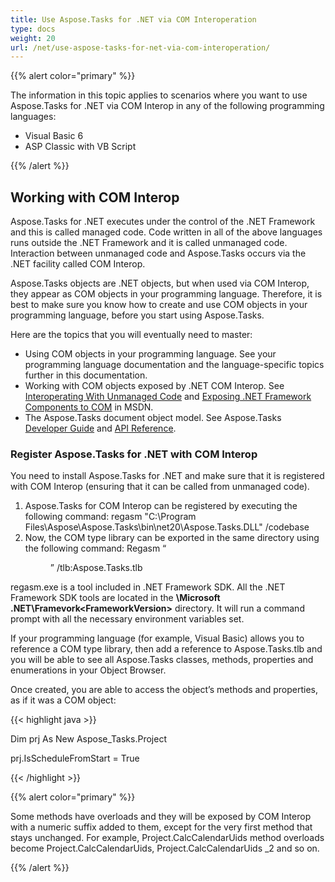 ```yaml
---
title: Use Aspose.Tasks for .NET via COM Interoperation
type: docs
weight: 20
url: /net/use-aspose-tasks-for-net-via-com-interoperation/
---
```


{{% alert color="primary" %}} 

The information in this topic applies to scenarios where you want to use Aspose.Tasks for .NET via COM Interop in any of the following programming languages:

- Visual Basic 6
- ASP Classic with VB Script

{{% /alert %}} 
## **Working with COM Interop**
Aspose.Tasks for .NET executes under the control of the .NET Framework and this is called managed code. Code written in all of the above languages runs outside the .NET Framework and it is called unmanaged code. Interaction between unmanaged code and Aspose.Tasks occurs via the .NET facility called COM Interop.

Aspose.Tasks objects are .NET objects, but when used via COM Interop, they appear as COM objects in your programming language. Therefore, it is best to make sure you know how to create and use COM objects in your programming language, before you start using Aspose.Tasks.

Here are the topics that you will eventually need to master:

- Using COM objects in your programming language. See your programming language documentation and the language-specific topics further in this documentation.
- Working with COM objects exposed by .NET COM Interop. See [Interoperating With Unmanaged Code](http://msdn.microsoft.com/en-us/library/sd10k43k.aspx) and [Exposing .NET Framework Components to COM](http://msdn.microsoft.com/en-us/library/zsfww439%28v=vs.110%29.aspx) in MSDN.
- The Aspose.Tasks document object model. See Aspose.Tasks [Developer Guide](/tasks/net/developer-guide/) and [API Reference](http://www.aspose.com/api/net/tasks).
### **Register Aspose.Tasks for .NET with COM Interop**
You need to install Aspose.Tasks for .NET and make sure that it is registered with COM Interop (ensuring that it can be called from unmanaged code).

1. Aspose.Tasks for COM Interop can be registered by executing the following command:
   regasm "C:\Program Files\Aspose\Aspose.Tasks\bin\net20\Aspose.Tasks.DLL" /codebase
1. Now, the COM type library can be exported in the same directory using the following command:
   Regasm “<dir>” /tlb:Aspose.Tasks.tlb

regasm.exe is a tool included in .NET Framework SDK. All the .NET Framework SDK tools are located in the **\Microsoft .NET\Framevork\<FrameworkVersion>** directory. It will run a command prompt with all the necessary environment variables set.

If your programming language (for example, Visual Basic) allows you to reference a COM type library, then add a reference to Aspose.Tasks.tlb and you will be able to see all Aspose.Tasks classes, methods, properties and enumerations in your Object Browser.

Once created, you are able to access the object’s methods and properties, as if it was a COM object:



{{< highlight java >}}

 Dim prj As New Aspose_Tasks.Project

prj.IsScheduleFromStart = True

{{< /highlight >}}

{{% alert color="primary" %}} 

Some methods have overloads and they will be exposed by COM Interop with a numeric suffix added to them, except for the very first method that stays unchanged. For example, Project.CalcCalendarUids method overloads become Project.CalcCalendarUids, Project.CalcCalendarUids _2 and so on.

{{% /alert %}}
